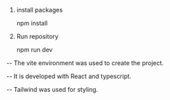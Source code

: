 <!-- Instructions for installing and running from repository -->

1. install packages 

    npm install

2. Run repository

    npm run dev

<!-- Information corresponding to the phone book project -->

-- The vite environment was used to create the project.

-- It is developed with React and typescript.

-- Tailwind was used for styling.



